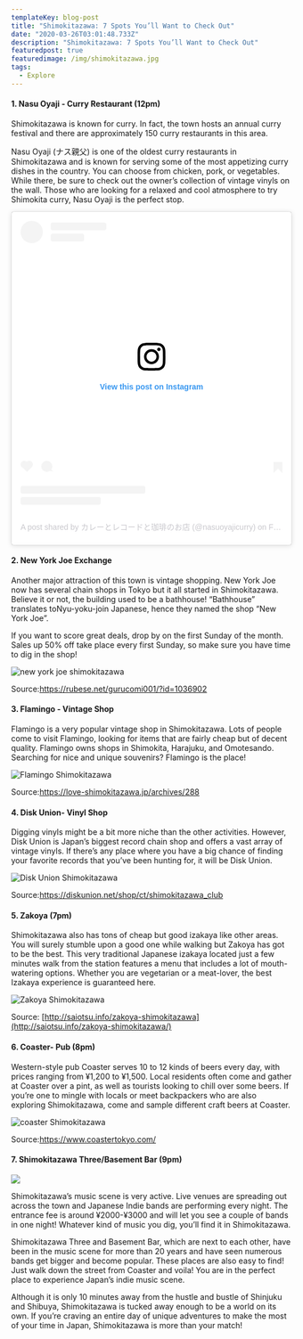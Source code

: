 ```yaml
---
templateKey: blog-post
title: "Shimokitazawa: 7 Spots You’ll Want to Check Out"
date: "2020-03-26T03:01:48.733Z"
description: "Shimokitazawa: 7 Spots You’ll Want to Check Out"
featuredpost: true
featuredimage: /img/shimokitazawa.jpg
tags:
  - Explore
---
```

#### 1. Nasu Oyaji - Curry Restaurant (12pm)

Shimokitazawa is known for curry. In fact, the town hosts an annual curry festival and there are approximately 150 curry restaurants in this area. 

Nasu Oyaji (ナス親父) is one of the oldest curry restaurants in Shimokitazawa and is known for serving some of the most appetizing curry dishes in the country. You can choose from chicken, pork, or vegetables. While there, be sure to check out the owner’s collection of vintage vinyls on the wall.  Those who are looking for a relaxed and cool atmosphere to try Shimokita curry, Nasu Oyaji is the perfect stop. 

<blockquote class="instagram-media" data-instgrm-permalink="https://www.instagram.com/p/B8D8j1aBVCI/?utm_source=ig_embed&amp;utm_campaign=loading" data-instgrm-version="12" style=" background:#FFF; border:0; border-radius:3px; box-shadow:0 0 1px 0 rgba(0,0,0,0.5),0 1px 10px 0 rgba(0,0,0,0.15); margin: 1px; max-width:540px; min-width:326px; padding:0; width:99.375%; width:-webkit-calc(100% - 2px); width:calc(100% - 2px);"><div style="padding:16px;"> <a href="https://www.instagram.com/p/B8D8j1aBVCI/?utm_source=ig_embed&amp;utm_campaign=loading" style=" background:#FFFFFF; line-height:0; padding:0 0; text-align:center; text-decoration:none; width:100%;" target="_blank"> <div style=" display: flex; flex-direction: row; align-items: center;"> <div style="background-color: #F4F4F4; border-radius: 50%; flex-grow: 0; height: 40px; margin-right: 14px; width: 40px;"></div> <div style="display: flex; flex-direction: column; flex-grow: 1; justify-content: center;"> <div style=" background-color: #F4F4F4; border-radius: 4px; flex-grow: 0; height: 14px; margin-bottom: 6px; width: 100px;"></div> <div style=" background-color: #F4F4F4; border-radius: 4px; flex-grow: 0; height: 14px; width: 60px;"></div></div></div><div style="padding: 19% 0;"></div> <div style="display:block; height:50px; margin:0 auto 12px; width:50px;"><svg width="50px" height="50px" viewBox="0 0 60 60" version="1.1" xmlns="https://www.w3.org/2000/svg" xmlns:xlink="https://www.w3.org/1999/xlink"><g stroke="none" stroke-width="1" fill="none" fill-rule="evenodd"><g transform="translate(-511.000000, -20.000000)" fill="#000000"><g><path d="M556.869,30.41 C554.814,30.41 553.148,32.076 553.148,34.131 C553.148,36.186 554.814,37.852 556.869,37.852 C558.924,37.852 560.59,36.186 560.59,34.131 C560.59,32.076 558.924,30.41 556.869,30.41 M541,60.657 C535.114,60.657 530.342,55.887 530.342,50 C530.342,44.114 535.114,39.342 541,39.342 C546.887,39.342 551.658,44.114 551.658,50 C551.658,55.887 546.887,60.657 541,60.657 M541,33.886 C532.1,33.886 524.886,41.1 524.886,50 C524.886,58.899 532.1,66.113 541,66.113 C549.9,66.113 557.115,58.899 557.115,50 C557.115,41.1 549.9,33.886 541,33.886 M565.378,62.101 C565.244,65.022 564.756,66.606 564.346,67.663 C563.803,69.06 563.154,70.057 562.106,71.106 C561.058,72.155 560.06,72.803 558.662,73.347 C557.607,73.757 556.021,74.244 553.102,74.378 C549.944,74.521 548.997,74.552 541,74.552 C533.003,74.552 532.056,74.521 528.898,74.378 C525.979,74.244 524.393,73.757 523.338,73.347 C521.94,72.803 520.942,72.155 519.894,71.106 C518.846,70.057 518.197,69.06 517.654,67.663 C517.244,66.606 516.755,65.022 516.623,62.101 C516.479,58.943 516.448,57.996 516.448,50 C516.448,42.003 516.479,41.056 516.623,37.899 C516.755,34.978 517.244,33.391 517.654,32.338 C518.197,30.938 518.846,29.942 519.894,28.894 C520.942,27.846 521.94,27.196 523.338,26.654 C524.393,26.244 525.979,25.756 528.898,25.623 C532.057,25.479 533.004,25.448 541,25.448 C548.997,25.448 549.943,25.479 553.102,25.623 C556.021,25.756 557.607,26.244 558.662,26.654 C560.06,27.196 561.058,27.846 562.106,28.894 C563.154,29.942 563.803,30.938 564.346,32.338 C564.756,33.391 565.244,34.978 565.378,37.899 C565.522,41.056 565.552,42.003 565.552,50 C565.552,57.996 565.522,58.943 565.378,62.101 M570.82,37.631 C570.674,34.438 570.167,32.258 569.425,30.349 C568.659,28.377 567.633,26.702 565.965,25.035 C564.297,23.368 562.623,22.342 560.652,21.575 C558.743,20.834 556.562,20.326 553.369,20.18 C550.169,20.033 549.148,20 541,20 C532.853,20 531.831,20.033 528.631,20.18 C525.438,20.326 523.257,20.834 521.349,21.575 C519.376,22.342 517.703,23.368 516.035,25.035 C514.368,26.702 513.342,28.377 512.574,30.349 C511.834,32.258 511.326,34.438 511.181,37.631 C511.035,40.831 511,41.851 511,50 C511,58.147 511.035,59.17 511.181,62.369 C511.326,65.562 511.834,67.743 512.574,69.651 C513.342,71.625 514.368,73.296 516.035,74.965 C517.703,76.634 519.376,77.658 521.349,78.425 C523.257,79.167 525.438,79.673 528.631,79.82 C531.831,79.965 532.853,80.001 541,80.001 C549.148,80.001 550.169,79.965 553.369,79.82 C556.562,79.673 558.743,79.167 560.652,78.425 C562.623,77.658 564.297,76.634 565.965,74.965 C567.633,73.296 568.659,71.625 569.425,69.651 C570.167,67.743 570.674,65.562 570.82,62.369 C570.966,59.17 571,58.147 571,50 C571,41.851 570.966,40.831 570.82,37.631"></path></g></g></g></svg></div><div style="padding-top: 8px;"> <div style=" color:#3897f0; font-family:Arial,sans-serif; font-size:14px; font-style:normal; font-weight:550; line-height:18px;"> View this post on Instagram</div></div><div style="padding: 12.5% 0;"></div> <div style="display: flex; flex-direction: row; margin-bottom: 14px; align-items: center;"><div> <div style="background-color: #F4F4F4; border-radius: 50%; height: 12.5px; width: 12.5px; transform: translateX(0px) translateY(7px);"></div> <div style="background-color: #F4F4F4; height: 12.5px; transform: rotate(-45deg) translateX(3px) translateY(1px); width: 12.5px; flex-grow: 0; margin-right: 14px; margin-left: 2px;"></div> <div style="background-color: #F4F4F4; border-radius: 50%; height: 12.5px; width: 12.5px; transform: translateX(9px) translateY(-18px);"></div></div><div style="margin-left: 8px;"> <div style=" background-color: #F4F4F4; border-radius: 50%; flex-grow: 0; height: 20px; width: 20px;"></div> <div style=" width: 0; height: 0; border-top: 2px solid transparent; border-left: 6px solid #f4f4f4; border-bottom: 2px solid transparent; transform: translateX(16px) translateY(-4px) rotate(30deg)"></div></div><div style="margin-left: auto;"> <div style=" width: 0px; border-top: 8px solid #F4F4F4; border-right: 8px solid transparent; transform: translateY(16px);"></div> <div style=" background-color: #F4F4F4; flex-grow: 0; height: 12px; width: 16px; transform: translateY(-4px);"></div> <div style=" width: 0; height: 0; border-top: 8px solid #F4F4F4; border-left: 8px solid transparent; transform: translateY(-4px) translateX(8px);"></div></div></div> <div style="display: flex; flex-direction: column; flex-grow: 1; justify-content: center; margin-bottom: 24px;"> <div style=" background-color: #F4F4F4; border-radius: 4px; flex-grow: 0; height: 14px; margin-bottom: 6px; width: 224px;"></div> <div style=" background-color: #F4F4F4; border-radius: 4px; flex-grow: 0; height: 14px; width: 144px;"></div></div></a><p style=" color:#c9c8cd; font-family:Arial,sans-serif; font-size:14px; line-height:17px; margin-bottom:0; margin-top:8px; overflow:hidden; padding:8px 0 7px; text-align:center; text-overflow:ellipsis; white-space:nowrap;"><a href="https://www.instagram.com/p/B8D8j1aBVCI/?utm_source=ig_embed&amp;utm_campaign=loading" style=" color:#c9c8cd; font-family:Arial,sans-serif; font-size:14px; font-style:normal; font-weight:normal; line-height:17px; text-decoration:none;" target="_blank">A post shared by カレーとレコードと珈琲のお店 (@nasuoyajicurry)</a> on <time style=" font-family:Arial,sans-serif; font-size:14px; line-height:17px;" datetime="2020-02-02T10:46:48+00:00">Feb 2, 2020 at 2:46am PST</time></p></div></blockquote> 

#### 2. New York Joe Exchange

Another major attraction of this town is vintage shopping. New York Joe now has several chain shops in Tokyo but it all started in Shimokitazawa. Believe it or not, the building used to be a bathhouse! “Bathhouse” translates toNyu-yoku-join Japanese, hence they named the shop “New York Joe”.

If you want to score great deals, drop by on the first Sunday of the month. Sales up 50% off take place every first Sunday, so make sure you have time to dig in the shop!

![new york joe shimokitazawa](/img/new-york-joe.jpg "New York Joe Shimokitazawa")

Source:<https://rubese.net/gurucomi001/?id=1036902>

#### 3. Flamingo - Vintage Shop

Flamingo is a very popular vintage shop in Shimokitazawa. Lots of people come to visit Flamingo, looking for items that are fairly cheap but of decent quality. Flamingo owns shops in Shimokita, Harajuku, and Omotesando. Searching for nice and unique souvenirs? Flamingo is the place!

![Flamingo Shimokitazawa](/img/flalmingo.jpg "Flamingo Shimokitazawa")

Source:<https://love-shimokitazawa.jp/archives/288>

#### 4. Disk Union- Vinyl Shop

Digging vinyls might be a bit more niche than the other activities. However, Disk Union is Japan’s biggest record chain shop and offers a vast array of vintage vinyls. If there’s any place where you have a big chance of finding your favorite records that you’ve been hunting for, it will be Disk Union.

![Disk Union Shimokitazawa](/img/disk-union-.jpg "Disk Union Shimokitazawa")

Source:<https://diskunion.net/shop/ct/shimokitazawa_club>

#### 5. Zakoya (7pm)

Shimokitazawa also has tons of cheap but good izakaya like other areas. You will surely stumble upon a good one while walking but Zakoya has got to be the best. This very traditional Japanese izakaya located just a few minutes walk from the station features a menu that includes a lot of mouth-watering options. Whether you are vegetarian or a meat-lover, the best Izakaya experience is guaranteed here.

![Zakoya Shimokitazawa](/img/zakoya.jpg "Zakoya")

Source: [http://saiotsu.info/zakoya-shimokitazawa](http://saiotsu.info/zakoya-shimokitazawa/)

#### 6. Coaster- Pub (8pm)

Western-style pub Coaster serves 10 to 12 kinds of beers every day, with prices ranging from ¥1,200 to ¥1,500. Local residents often come and gather at Coaster over a pint, as well as tourists looking to chill over some beers. If you’re one to mingle with locals or meet backpackers who are also exploring Shimokitazawa, come and sample different craft beers at Coaster.

![coaster  Shimokitazawa](/img/coaster-.jpg "Coaster")

Source:<https://www.coastertokyo.com/>

#### 7. Shimokitazawa Three/Basement Bar (9pm)

![](https://lh5.googleusercontent.com/XZf1aF3UY69a9qXmT8T-dP1R-6jkykur0SiZoZgN_mc2CowJQpgXmB_YMPqGYMA-oQWvDuR8IOet3V1bsdXq5XnpskQqBwnHpqYVDIhWqvLDsrhA52QJ6H_U_SU9tYypL7EA0-hV)

Shimokitazawa’s music scene is very active. Live venues are spreading out across the town and Japanese Indie bands are performing every night. The entrance fee is around ¥2000-¥3000 and will let you see a couple of bands in one night! Whatever kind of music you dig, you’ll find it in Shimokitazawa.

Shimokitazawa Three and Basement Bar, which are next to each other, have been in the music scene for more than 20 years and have seen numerous bands get bigger and become popular. These places are also easy to find! Just walk down the street from Coaster and voila! You are in the perfect place to experience Japan’s indie music scene.

Although it is only 10 minutes away from the hustle and bustle of Shinjuku and Shibuya, Shimokitazawa is tucked away enough to be a world on its own. If you’re craving an entire day of unique adventures to make the most of your time in Japan, Shimokitazawa is more than your match!